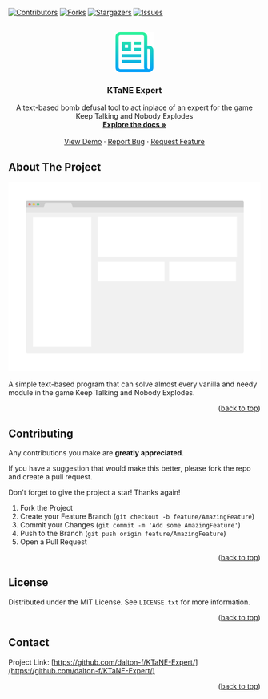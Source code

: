 <!-- Improved compatibility of back to top link: See: https://github.com/othneildrew/Best-README-Template/pull/73 -->
<a name="readme-top"></a>

<!-- PROJECT SHIELDS -->
<!--
*** I'm using markdown "reference style" links for readability.
*** Reference links are enclosed in brackets [ ] instead of parentheses ( ).
*** See the bottom of this document for the declaration of the reference variables
*** for contributors-url, forks-url, etc. This is an optional, concise syntax you may use.
*** https://www.markdownguide.org/basic-syntax/#reference-style-links
-->
[![Contributors][contributors-shield]][contributors-url]
[![Forks][forks-shield]][forks-url]
[![Stargazers][stars-shield]][stars-url]
[![Issues][issues-shield]][issues-url]



<!-- PROJECT LOGO -->
<br />
<div align="center">
  <a href="https://github.com/dalton-f/KTaNE-Expert/">
    <img src="images/logo.png" alt="Logo" width="80" height="80">
  </a>

<h3 align="center">KTaNE Expert</h3>

  <p align="center">
    A text-based bomb defusal tool to act inplace of an expert for the game Keep Talking and Nobody Explodes
    <br />
    <a href="https://github.com/dalton-f/KTaNE-Expert/"><strong>Explore the docs »</strong></a>
    <br />
    <br />
    <a href="https://github.com/dalton-f/KTaNE-Expert/">View Demo</a>
    ·
    <a href="https://github.com/dalton-f/KTaNE-Expert/issues">Report Bug</a>
    ·
    <a href="https://github.com/dalton-f/KTaNE-Expert//issues">Request Feature</a>
  </p>
</div>


<!-- ABOUT THE PROJECT -->
## About The Project

[![Product Name Screen Shot][product-screenshot]](https://example.com)

A simple text-based program that can solve almost every vanilla and needy module in the game Keep Talking and Nobody Explodes. 

<p align="right">(<a href="#readme-top">back to top</a>)</p>


<!-- CONTRIBUTING -->
## Contributing

Any contributions you make are **greatly appreciated**.

If you have a suggestion that would make this better, please fork the repo and create a pull request.

Don't forget to give the project a star! Thanks again!

1. Fork the Project
2. Create your Feature Branch (`git checkout -b feature/AmazingFeature`)
3. Commit your Changes (`git commit -m 'Add some AmazingFeature'`)
4. Push to the Branch (`git push origin feature/AmazingFeature`)
5. Open a Pull Request

<p align="right">(<a href="#readme-top">back to top</a>)</p>



<!-- LICENSE -->
## License

Distributed under the MIT License. See `LICENSE.txt` for more information.

<p align="right">(<a href="#readme-top">back to top</a>)</p>



<!-- CONTACT -->
## Contact

Project Link: [https://github.com/dalton-f/KTaNE-Expert/](https://github.com/dalton-f/KTaNE-Expert/)

<p align="right">(<a href="#readme-top">back to top</a>)</p>

<!-- MARKDOWN LINKS & IMAGES -->

<!-- https://www.markdownguide.org/basic-syntax/#reference-style-links -->
[contributors-shield]: https://img.shields.io/github/contributors/dalton-f/KTaNE-Expert.svg?style=for-the-badge
[contributors-url]: https://github.com/dalton-f/KTaNE-Expert/graphs/contributors
[forks-shield]: https://img.shields.io/github/forks/dalton-f/KTaNE-Expert.svg?style=for-the-badge
[forks-url]: https://github.com/dalton-f/KTaNE-Expert/network/members
[stars-shield]: https://img.shields.io/github/stars/dalton-f/KTaNE-Expert.svg?style=for-the-badge
[stars-url]: https://github.com/dalton-f/KTaNE-Expert/stargazers
[issues-shield]: https://img.shields.io/github/issues/dalton-f/KTaNE-Expert.svg?style=for-the-badge
[issues-url]: https://github.com/dalton-f/KTaNE-Expert/issues
[product-screenshot]: images/screenshot.png
[Bootstrap.com]: https://img.shields.io/badge/Bootstrap-563D7C?style=for-the-badge&logo=bootstrap&logoColor=white
[Bootstrap-url]: https://getbootstrap.com
[JQuery.com]: https://img.shields.io/badge/jQuery-0769AD?style=for-the-badge&logo=jquery&logoColor=white
[JQuery-url]: https://jquery.com 
